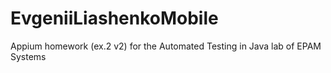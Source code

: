 # EvgeniiLiashenkoMobile
Appium homework (ex.2 v2) for the Automated Testing in Java lab of EPAM Systems
